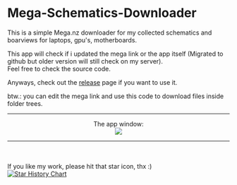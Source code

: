 # Mega-Schematics-Downloader
This is a simple Mega.nz downloader for my collected schematics and boarviews for laptops, gpu's, motherboards.

This app will check if i updated the mega link or the app itself (Migrated to github but older version will still check on my server). <br>
Feel free to check the source code.

Anyways, check out the [release](https://github.com/KiKiHUN1/Mega-Schematics-Downloader/releases) page if you want to use it.


btw.: you can edit the mega link and use this code to download files inside folder trees.
<hr>
<p align="center">
The app window:
<br>
 <img src="https://github.com/KiKiHUN1/Mega-Schematics-Downloader/assets/71247943/e5c154af-fb14-4643-82b6-e59b6fd00424)" />
</p>
<hr>
<br>
<br>
If you like my work, please hit that star icon, thx :) 
<br>
<a href="https://star-history.com/#KiKiHUN1/Mega-Schematics-Downloader&Date">
 <picture>
   <source media="(prefers-color-scheme: dark)" srcset="https://api.star-history.com/svg?repos=KiKiHUN1/Mega-Schematics-Downloader&type=Date&theme=dark" />
   <source media="(prefers-color-scheme: light)" srcset="https://api.star-history.com/svg?repos=KiKiHUN1/Mega-Schematics-Downloader&type=Date" />
   <img alt="Star History Chart" src="https://api.star-history.com/svg?repos=KiKiHUN1/Mega-Schematics-Downloader&type=Date" />
 </picture>
</a>

